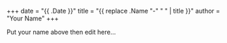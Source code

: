 +++
date = "{{ .Date }}"
title = "{{ replace .Name "-" " " | title }}"
author = "Your Name"
+++

Put your name above then edit here...